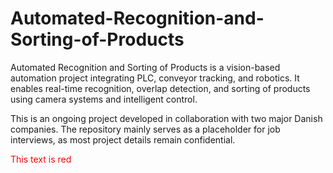 # Automated-Recognition-and-Sorting-of-Products
Automated Recognition and Sorting of Products is a vision-based automation project integrating PLC, conveyor tracking, and robotics. It enables real-time recognition, overlap detection, and sorting of products using camera systems and intelligent control.

This is an ongoing project developed in collaboration with two major Danish companies. The repository mainly serves as a placeholder for job interviews, as most project details remain confidential.

<span style="color:red">This text is red</span>
